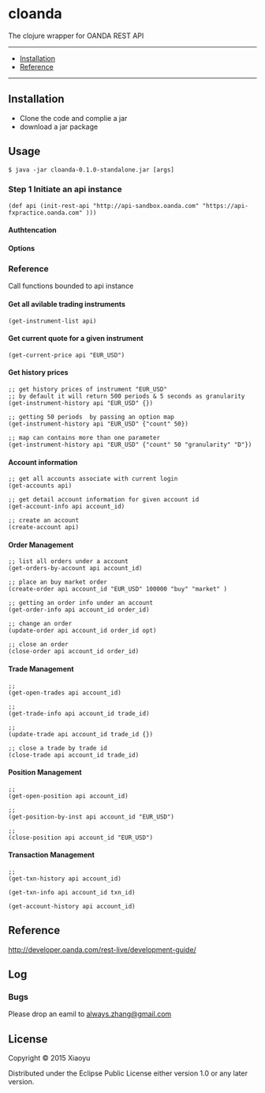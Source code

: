 # cloanda

The clojure wrapper for OANDA REST API

----
- [Installation](#installation)
- [Reference](#reference)



----


## Installation

* Clone the code and complie a jar
* download a jar package

## Usage

    $ java -jar cloanda-0.1.0-standalone.jar [args]

### Step 1 Initiate an api instance
    (def api (init-rest-api "http://api-sandbox.oanda.com" "https://api-fxpractice.oanda.com" )))

#### Authtencation

#### Options


### Reference
Call functions bounded to api instance

#### Get all avilable trading instruments
    (get-instrument-list api)

#### Get current quote for a given instrument
    (get-current-price api "EUR_USD")

#### Get history prices
    ;; get history prices of instrument "EUR_USD"
    ;; by default it will return 500 periods & 5 seconds as granularity
    (get-instrument-history api "EUR_USD" {})
    
    ;; getting 50 periods  by passing an option map
    (get-instrument-history api "EUR_USD" {"count" 50})
    
    ;; map can contains more than one parameter
    (get-instrument-history api "EUR_USD" {"count" 50 "granularity" "D"})

#### Account information
    ;; get all accounts associate with current login
    (get-accounts api)
    
    ;; get detail account information for given account id
    (get-account-info api account_id)
    
    ;; create an account
    (create-account api)
    
#### Order Management
    ;; list all orders under a account
    (get-orders-by-account api account_id)
    
    ;; place an buy market order
    (create-order api account_id "EUR_USD" 100000 "buy" "market" )
    
    ;; getting an order info under an account
    (get-order-info api account_id order_id)
    
    ;; change an order
    (update-order api account_id order_id opt)
    
    ;; close an order
    (close-order api account_id order_id)
    
#### Trade Management

    ;;
    (get-open-trades api account_id)
    
    ;; 
    (get-trade-info api account_id trade_id)
    
    ;;
    (update-trade api account_id trade_id {})
    
    ;; close a trade by trade id
    (close-trade api account_id trade_id)

#### Position Management

    ;;
    (get-open-position api account_id)
    
    ;;
    (get-position-by-inst api account_id "EUR_USD")
    
    ;;
    (close-position api account_id "EUR_USD")


#### Transaction Management

    ;;
    (get-txn-history api account_id)
    
    (get-txn-info api account_id txn_id)
    
    (get-account-history api account_id)




## Reference

http://developer.oanda.com/rest-live/development-guide/

## Log

### Bugs
Please drop an eamil to always.zhang@gmail.com

## License

Copyright © 2015 Xiaoyu

Distributed under the Eclipse Public License either version 1.0 or any later version.


